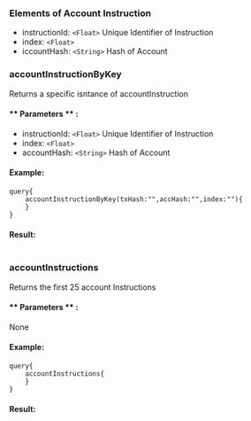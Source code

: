 

### Elements of Account Instruction
* instructionId: `<Float>` Unique Identifier of Instruction
* index: `<Float>` 
* iccountHash: `<String>` Hash of Account

### accountInstructionByKey
Returns a specific isntance of accountInstruction

#### ** Parameters ** : 
* instructionId: `<Float>` Unique Identifier of Instruction
* index: `<Float>` 
* accountHash: `<String>` Hash of Account

#### Example:
```
query{
	accountInstructionByKey(txHash:"",accHash:"",index:""){
	}
}
```

#### Result:
```

```

### accountInstructions
Returns the first 25 account Instructions

#### ** Parameters ** : 
None

#### Example:
```
query{
	accountInstructions{
	}
}
```

#### Result:
```

```


